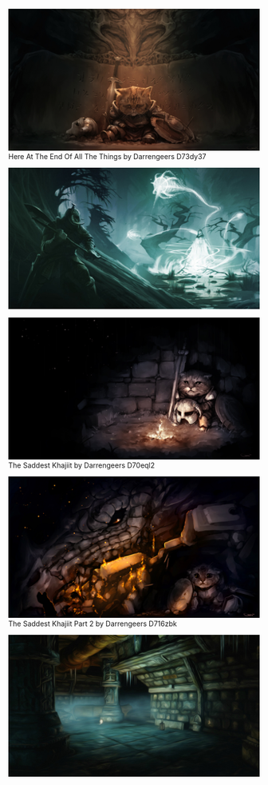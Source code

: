 [![Here  At The End Of All The Things  by Darrengeers D73dy37](here__at_the_end_of_all_the_things__by_darrengeers_d73dy37.jpg "Here  At The End Of All The Things  by Darrengeers D73dy37")](https://raw.githubusercontent.com/buckmanc/Wallpapers/main/desktop/skyrim%20art/here__at_the_end_of_all_the_things__by_darrengeers_d73dy37.jpg)\
Here  At The End Of All The Things  by Darrengeers D73dy37

[![LdMagMb.jpg](LdMagMb.jpg "LdMagMb.jpg")](https://raw.githubusercontent.com/buckmanc/Wallpapers/main/desktop/skyrim%20art/LdMagMb.jpg)

[![The Saddest Khajiit by Darrengeers D70eql2](the_saddest_khajiit_by_darrengeers_d70eql2.jpg "The Saddest Khajiit by Darrengeers D70eql2")](https://raw.githubusercontent.com/buckmanc/Wallpapers/main/desktop/skyrim%20art/the_saddest_khajiit_by_darrengeers_d70eql2.jpg)\
The Saddest Khajiit by Darrengeers D70eql2

[![The Saddest Khajiit Part 2 by Darrengeers D716zbk](the_saddest_khajiit_part_2_by_darrengeers_d716zbk.jpg "The Saddest Khajiit Part 2 by Darrengeers D716zbk")](https://raw.githubusercontent.com/buckmanc/Wallpapers/main/desktop/skyrim%20art/the_saddest_khajiit_part_2_by_darrengeers_d716zbk.jpg)\
The Saddest Khajiit Part 2 by Darrengeers D716zbk

[![YcqXdiz.jpg](YcqXdiz.jpg "YcqXdiz.jpg")](https://raw.githubusercontent.com/buckmanc/Wallpapers/main/desktop/skyrim%20art/YcqXdiz.jpg)

